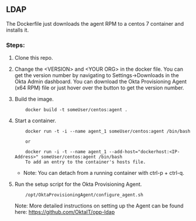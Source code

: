 ## LDAP
The Dockerfile just downloads the agent RPM to a centos 7 container and installs it. 

### Steps:
1. Clone this repo.
2. Change the \<VERSION\> and \<YOUR ORG\> in the docker file. You can get the version number by navigating to Settings->Downloads in the Okta Admin dashboard. You can download the Okta Provisioning Agent (x64 RPM) file or just hover over the button to get the version number.
3. Build the image.

	```Shell
		docker build -t someUser/centos:agent .
	```

4. Start a container.

	```Shell
		docker run -t -i --name agent_1 someUser/centos:agent /bin/bash
		
		or
		
		docker run -i -t --name agent_1 --add-host="dockerhost:<IP-Address>" someUser/centos:agent /bin/bash
		To add an entry to the container's hosts file.
	```

	- Note: You can detach from a running container with ctrl-p + ctrl-q.
5. Run the setup script for the Okta Provisioning Agent.

	```Shell
		/opt/OktaProvisioningAgent/configure_agent.sh
	```

	Note: More detailed instructions on setting up the Agent can be found here: https://github.com/OktaIT/opp-ldap
